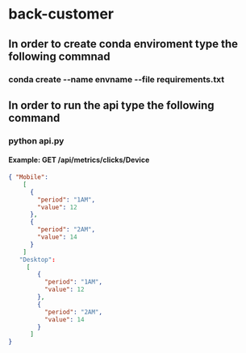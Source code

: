 # back-customer
## In order to create conda enviroment type the following commnad
### conda create --name envname --file requirements.txt
## In order to run the api type the following command
### python api.py

#### Example: GET /api/metrics/clicks/Device

```json
{ "Mobile":
    [
      {
        "period": "1AM",
        "value": 12
      },
      {
        "period": "2AM",
        "value": 14
      }
    ]
   "Desktop":
     [
        {
          "period": "1AM",
          "value": 12
        },
        {
          "period": "2AM",
          "value": 14
        }
      ]
}
```
